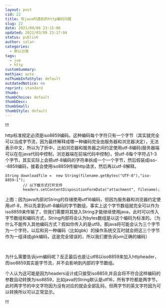 ```yaml
---
layout: post
cid: 22
title: 写java时遇到的http编码问题
slug: 22
date: 2021/09/08 23:15:00
updated: 2022/03/09 23:17:04
status: publish
author: solar-
categories: 
  - 默认分类
tags: 
  - jvm
  - http
customSummary: 
mathjax: auto
noThumbInfoStyle: default
outdatedNotice: no
reprint: standard
thumb: 
thumbChoice: default
thumbDesc: 
thumbSmall: 
thumbStyle: default
---
```



!!!
<p>http标准规定必须是iso8859编码。这种编码每个字符只有一个字节（其实就完全可以当成字节流，因为最终解释成哪一种编码完全由服务器和浏览器决定），无法表示中文，所以为了折中，比如浏览器和服务器之间约定使用utf-8编码(服务器端可以在在java代码中控制，浏览器端在前端代码中控制)，但utf-8每个字符占1-3个字节，其实实际上会把utf-8编码的字符串拆成一个一个字节，然后假装成iso--8859编码，接着会使用iso8859传输http请求，然后再以utf-8解释。</p>
<pre><code class='language-java' lang='java'>String downloadfile =  new String(filename.getBytes(&quot;UTF-8&quot;),&quot;iso-8859-1&quot;);
        // 以下载方式打开文件
        headers.setContentDispositionFormData(&quot;attachment&quot;, filename);
</code></pre>
<p>上图：因为java内部对String的存储使用utf16编码，但因为服务器和浏览器约定使用utf-8，所以先拿到utf-8编码的字节数组，事实上这个字节数组就完全可以作为iso8859来传输了，但我们需要将其放入String才能继续使用java，此时可以传入字节数组和编码方式，String内部将会认为bytes数组是以这个编码为标准的。（为什么不能传入其他编码方式？假如你传入的是utf8，那java将可能会认为三个字节为一个字符，以后和另一种编码（比如gbk）的操作系统交互时就会把这三个字节作为一组译成gbk编码，这是完全错误的，所以我们要告诉jvm正确的编码）</p>
<p>&nbsp;</p>
<p>为什么需要告诉jvm编码呢？反正最后也是让utf8以iso8859来加入httpheader，而iso8859其实是字节流，并不会影响到内部的字节数组。</p>
<p>个人认为这可能是因为headers设计成只接受iso8859,并且会将不符合这样编码的参数自动转换为iso8859，比如java的String默认是utf16，所有字符都是两字节，此时两字节的中文字符因为没有对应的就会全部乱码，但两字节的英文字符因为可以转换所以可以正常显示。</p>

!!!